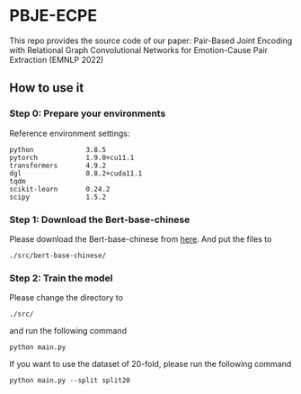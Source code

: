 # PBJE-ECPE

This repo provides the source code of our paper: Pair-Based Joint Encoding with Relational Graph Convolutional Networks for Emotion-Cause Pair Extraction (EMNLP 2022)

## How to use it
### Step 0: Prepare your environments
Reference environment settings:
```
python             3.8.5
pytorch            1.9.0+cu11.1
transformers       4.9.2
dgl                0.8.2+cuda11.1
tqdm
scikit-learn       0.24.2
scipy              1.5.2
```

### Step 1: Download the Bert-base-chinese
Please download the Bert-base-chinese from [here](https://huggingface.co/bert-base-chinese). And put the files to
```
./src/bert-base-chinese/
```

### Step 2: Train the model
Please change the directory to
```
./src/
```
and run the following command
```
python main.py
```
If you want to use the dataset of 20-fold, please run the following command
```
python main.py --split split20
```
